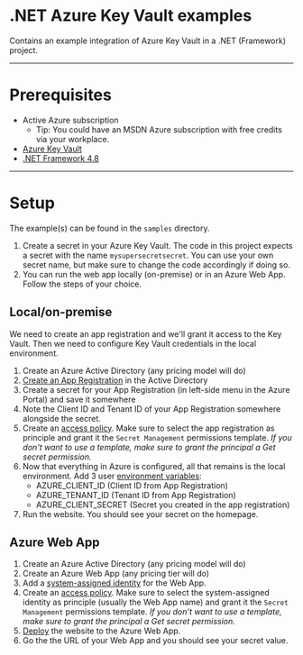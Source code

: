 # .NET Azure Key Vault examples
Contains an example integration of Azure Key Vault in a .NET (Framework) project.

---

# Prerequisites
- Active Azure subscription
  - Tip: You could have an MSDN Azure subscription with free credits via your workplace.
- [Azure Key Vault](https://docs.microsoft.com/en-us/azure/key-vault/general/quick-create-portal)
- [.NET Framework 4.8](https://dotnet.microsoft.com/download/dotnet-framework/net48)

---

# Setup
The example(s) can be found in the `samples` directory.

1. Create a secret in your Azure Key Vault. The code in this project expects a secret with the name `mysupersecretsecret`. You can use your own secret name, but make sure to change the code accordingly if doing so.
2. You can run the web app locally (on-premise) or in an Azure Web App. Follow the steps of your choice. 

## Local/on-premise
We need to create an app registration and we'll grant it access to the Key Vault. Then we need to configure Key Vault credentials in the local environment.

1. Create an Azure Active Directory (any pricing model will do)
2. [Create an App Registration](https://docs.microsoft.com/en-us/azure/active-directory/develop/quickstart-register-app) in the Active Directory
3. Create a secret for your App Registration (in left-side menu in the Azure Portal) and save it somewhere
4. Note the Client ID and Tenant ID of your App Registration somewhere alongside the secret.
5. Create an [access policy](https://docs.microsoft.com/en-us/azure/key-vault/general/assign-access-policy-portal). Make sure to select the app registration as principle and grant it the `Secret Management` permissions template. _If you don't want to use a template, make sure to grant the principal a Get secret permission._
6. Now that everything in Azure is configured, all that remains is the local environment. Add 3 user [environment variables](https://www.wikihow.com/Create-an-Environment-Variable-in-Windows-10):
    - AZURE_CLIENT_ID (Client ID from App Registration)
    - AZURE_TENANT_ID (Tenant ID from App Registration)
    - AZURE_CLIENT_SECRET (Secret you created in the app registration)
7. Run the website. You should see your secret on the homepage.

## Azure Web App
1. Create an Azure Active Directory (any pricing model will do)
2. Create an Azure Web App (any pricing tier will do)
3. Add a [system-assigned identity](https://docs.microsoft.com/en-us/azure/app-service/overview-managed-identity?tabs=dotnet#add-a-system-assigned-identity) for the Web App.
4. Create an [access policy](https://docs.microsoft.com/en-us/azure/key-vault/general/assign-access-policy-portal). Make sure to select the system-assigned identity as principle (usually the Web App name) and grant it the `Secret Management` permissions template. _If you don't want to use a template, make sure to grant the principal a Get secret permission._
5. [Deploy](https://docs.microsoft.com/en-us/azure/app-service/quickstart-dotnetcore?tabs=netcore31&pivots=development-environment-vs) the website to the Azure Web App.
6. Go the the URL of your Web App and you should see your secret value.